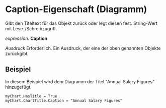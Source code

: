 
# Caption-Eigenschaft (Diagramm)

Gibt den Titeltext für das Objekt zurück oder legt diesen fest. String-Wert mit Lese-/Schreibzugriff.

 _expression_. **Caption**

 _Ausdruck_ Erforderlich. Ein Ausdruck, der eine der oben genannten Objekte zurückgibt.


## Beispiel

In diesem Beispiel wird dem Diagramm der Titel "Annual Salary Figures" hinzugefügt.


```
myChart.HasTitle = True 
myChart.ChartTitle.Caption = "Annual Salary Figures" 

```

